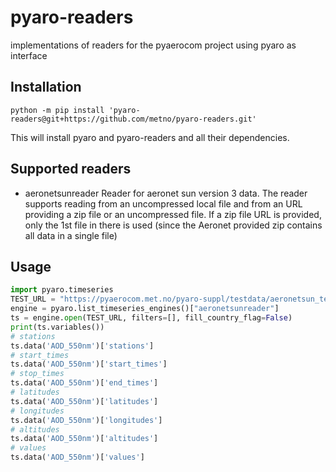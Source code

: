 # pyaro-readers
implementations of readers for the pyaerocom project using pyaro as interface

## Installation
`python -m pip install 'pyaro-readers@git+https://github.com/metno/pyaro-readers.git'`

This will install pyaro and pyaro-readers and all their dependencies.

## Supported readers
* aeronetsunreader
Reader for aeronet sun version 3 data.
The reader supports reading from an uncompressed local file and from an URL providing a zip file or an
uncompressed file.
If a zip file URL is provided, only the 1st file in there is used (since the
Aeronet provided zip contains all data in a single file)

## Usage
```python
import pyaro.timeseries
TEST_URL = "https://pyaerocom.met.no/pyaro-suppl/testdata/aeronetsun_testdata.csv"
engine = pyaro.list_timeseries_engines()["aeronetsunreader"]
ts = engine.open(TEST_URL, filters=[], fill_country_flag=False)
print(ts.variables())
# stations
ts.data('AOD_550nm')['stations']
# start_times
ts.data('AOD_550nm')['start_times']
# stop_times
ts.data('AOD_550nm')['end_times']
# latitudes
ts.data('AOD_550nm')['latitudes']
# longitudes
ts.data('AOD_550nm')['longitudes']
# altitudes
ts.data('AOD_550nm')['altitudes']
# values
ts.data('AOD_550nm')['values']

```
